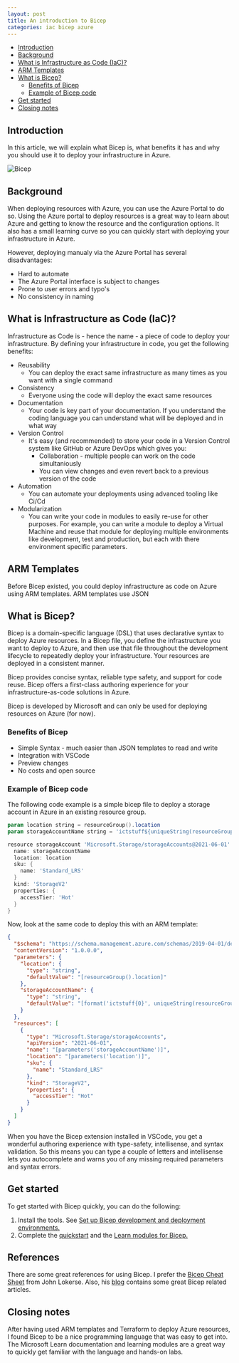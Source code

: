 ```yaml
---
layout: post
title: An introduction to Bicep
categories: iac bicep azure
---
```


- [Introduction](#introduction)
- [Background](#background)
- [What is Infrastructure as Code (IaC)?](#what-is-infrastructure-as-code-iac)
- [ARM Templates](#arm-templates)
- [What is Bicep?](#what-is-bicep)
  - [Benefits of Bicep](#benefits-of-bicep)
  - [Example of Bicep code](#example-of-bicep-code)
- [Get started](#get-started)
- [Closing notes](#closing-notes)


## Introduction

In this article, we will explain what Bicep is, what benefits it has and why you should use it to deploy your infrastructure in Azure.

![Bicep](/assets/images/post_2023-01_Bicep-logo.png)

## Background

When deploying resources with Azure, you can use the Azure Portal to do so. 
Using the Azure portal to deploy resources is a great way to learn about Azure and getting to know the resource and the configuration options. It also has a small learning curve so you can quickly start with deploying your infrastructure in Azure.

However, deploying manualy via the Azure Portal has several disadvantages:

- Hard to automate
- The Azure Portal interface is subject to changes
- Prone to user errors and typo's
- No consistency in naming

## What is Infrastructure as Code (IaC)?

Infrastructure as Code is - hence the name - a piece of code to deploy your infrastructure. By defining your infrastructure in code, you get the following benefits:

- Reusability
  - You can deploy the exact same infrastructure as many times as you want with a single command
- Consistency
  - Everyone using the code will deploy the exact same resources
- Documentation
  - Your code is key part of your documentation. If you understand the coding language you can understand what will be deployed and in what way
- Version Control
  - It's easy (and recommended) to store your code in a Version Control system like GitHub or Azure DevOps which gives you:
    - Collaboration - multiple people can work on the code simultaniously
    - You can view changes and even revert back to a previous version of the code
- Automation
  - You can automate your deployments using advanced tooling like Ci/Cd
- Modularization
  - You can write your code in modules to easily re-use for other purposes. For example, you can write a module to deploy a Virtual Machine and reuse that module for deploying multiple environments like development, test and production, but each with there environment specific parameters.

## ARM Templates

Before Bicep existed, you could deploy infrastructure as code on Azure using ARM templates. ARM templates use JSON 

## What is Bicep?

Bicep is a domain-specific language (DSL) that uses declarative syntax to deploy Azure resources. In a Bicep file, you define the infrastructure you want to deploy to Azure, and then use that file throughout the development lifecycle to repeatedly deploy your infrastructure. Your resources are deployed in a consistent manner.

Bicep provides concise syntax, reliable type safety, and support for code reuse. Bicep offers a first-class authoring experience for your infrastructure-as-code solutions in Azure.

Bicep is developed by Microsoft and can only be used for deploying resources on Azure (for now).

### Benefits of Bicep

- Simple Syntax - much easier than JSON templates to read and write
- Integration with VSCode
- Preview changes
- No costs and open source

### Example of Bicep code

The following code example is a simple bicep file to deploy a storage account in Azure in an existing resource group.

```powershell
param location string = resourceGroup().location
param storageAccountName string = 'ictstuff${uniqueString(resourceGroup().id)}'

resource storageAccount 'Microsoft.Storage/storageAccounts@2021-06-01' = {
  name: storageAccountName
  location: location
  sku: {
    name: 'Standard_LRS'
  }
  kind: 'StorageV2'
  properties: {
    accessTier: 'Hot'
  }
}
```

Now, look at the same code to deploy this with an ARM template:

```json
{
  "$schema": "https://schema.management.azure.com/schemas/2019-04-01/deploymentTemplate.json#",
  "contentVersion": "1.0.0.0",
  "parameters": {
    "location": {
      "type": "string",
      "defaultValue": "[resourceGroup().location]"
    },
    "storageAccountName": {
      "type": "string",
      "defaultValue": "[format('ictstuff{0}', uniqueString(resourceGroup().id))]"
    }
  },
  "resources": [
    {
      "type": "Microsoft.Storage/storageAccounts",
      "apiVersion": "2021-06-01",
      "name": "[parameters('storageAccountName')]",
      "location": "[parameters('location')]",
      "sku": {
        "name": "Standard_LRS"
      },
      "kind": "StorageV2",
      "properties": {
        "accessTier": "Hot"
      }
    }
  ]
}
```

When you have the Bicep extension installed in VSCode, you get a wonderful authoring experience with type-safety, intellisense, and syntax validation. So this means you can type a couple of letters and intellisense lets you autocomplete and warns you of any missing required parameters and syntax errors.

## Get started

To get started with Bicep quickly, you can do the following:

1. Install the tools. See [Set up Bicep development and deployment environments.](https://learn.microsoft.com/en-us/azure/azure-resource-manager/bicep/install)
2. Complete the [quickstart](https://learn.microsoft.com/en-us/azure/azure-resource-manager/bicep/quickstart-create-bicep-use-visual-studio-code) and the [Learn modules for Bicep.](https://learn.microsoft.com/en-us/azure/azure-resource-manager/bicep/learn-bicep)

## References

There are some great references for using Bicep. I prefer the [Bicep Cheat Sheet](https://github.com/johnlokerse/azure-bicep-cheat-sheet) from John Lokerse.
Also, his [blog](https://johnlokerse.dev/) contains some great Bicep related articles.

## Closing notes

After having used ARM templates and Terraform to deploy Azure resources, I found Bicep to be a nice programming language that was easy to get into. The Microsoft Learn documentation and learning modules are a great way to quickly get familiar with the language and hands-on labs.